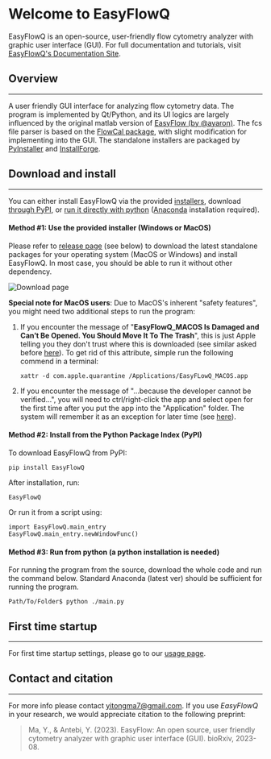 # Welcome to EasyFlowQ
EasyFlowQ is an open-source, user-friendly flow cytometry analyzer with graphic user interface (GUI).
For full documentation and tutorials, visit [EasyFlowQ's Documentation Site](https://ym3141.github.io/EasyFlowQ/).

## Overview
---
A user friendly GUI interface for analyzing flow cytometry data. The program is implemented by Qt/Python, and its UI logics are largely influenced by the original matlab version of [EasyFlow (by @ayaron)](https://github.com/AntebiLab/easyflow). The fcs file parser is based on the [FlowCal package](https://github.com/taborlab/FlowCal), with slight modification for implementing into the GUI. The standalone installers are packaged by [PyInstaller](https://pyinstaller.org/en/stable/) and [InstallForge](https://installforge.net/).

## Download and install
---
You can either install EasyFlowQ via the provided [installers](#method-1-use-the-provided-installer-windows-or-macos), download [through PyPI](#method-2-install-from-the-python-package-index-pypi), or [run it directly with python](#method-3-run-from-python-a-python-installation-is-needed) ([Anaconda](https://www.anaconda.com/) installation required).

#### **Method #1:** Use the provided installer (Windows or MacOS)

Please refer to [release page](https://github.com/ym3141/EasyFlowQ/releases/latest) (see below) to download the latest standalone packages for your operating system (MacOS or Windows) and install EasyFlowQ. In most case, you should be able to run it without other dependency.

![Download page](img/ReleasePage.jpg)

**Special note for MacOS users**: Due to MacOS's inherent "safety features", you might need two additional steps to run the program:

1. If you encounter the message of "**EasyFlowQ_MACOS Is Damaged and Can’t Be Opened. You Should Move It To The Trash**", this is just Apple telling you they don't trust where this is downloaded (see similar  asked before [here](https://discussions.apple.com/thread/253714860?sortBy=best)). To get rid of this attribute, simple run the following commend in a terminal:

    ```
    xattr -d com.apple.quarantine /Applications/EasyFLowQ_MACOS.app
    ```

2. If you encounter the message of "...because the developer cannot be verified...", you will need to ctrl/right-click the app and select open for the first time after you put the app into the "Application" folder. The system will remember it as an exception for later time (see [here](https://support.apple.com/guide/mac-help/open-a-mac-app-from-an-unidentified-developer-mh40616/mac)).


#### **Method #2:** Install from the Python Package Index (PyPI) 

To download EasyFlowQ from PyPI:
```
pip install EasyFlowQ
```

After installation, run:
```
EasyFlowQ
```

Or run it from a script using:
```
import EasyFlowQ.main_entry
EasyFlowQ.main_entry.newWindowFunc()
```

#### **Method #3:** Run from python (a python installation is needed)

For running the program from the source, download the whole code and run the command below. Standard Anaconda (latest ver) should be sufficient for running the program.
```
Path/To/Folder$ python ./main.py
```

## First time startup
---
For first time startup settings, please go to our [usage page](https://ym3141.github.io/EasyFlowQ/Basic%20Usage/#first-time-setup).

## Contact and citation
---
For more info please contact <yitongma7@gmail.com>. If you use *EasyFlowQ* in your research, we would appreciate citation to the following preprint:
> Ma, Y., & Antebi, Y. (2023). EasyFlow: An open source, user friendly cytometry analyzer with graphic user interface (GUI). bioRxiv, 2023-08.

